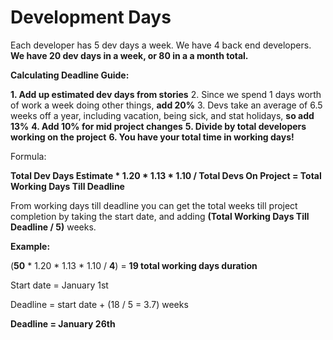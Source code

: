 # Development Days
Each developer has 5 dev days a week. We have 4 back end developers. **We have 20 dev days in a week, or 80 in a a month total.**

**Calculating Deadline Guide:**

**1. Add up estimated dev days from stories**
2. Since we spend 1 days worth of work a week doing other things, **add 20%**
3. Devs take an average of 6.5 weeks off a year, including vacation, being sick, and stat holidays, **so add 13%**
**4. Add 10% for mid project changes**
**5. Divide by total developers working on the project**
**6. You have your total time in working days!**


Formula:

**Total Dev Days Estimate * 1.20 * 1.13 * 1.10 / Total Devs On Project = Total Working Days Till Deadline**

From working days till deadline you can get the total weeks till project completion by taking the start date, and adding 
**(Total Working Days Till Deadline / 5)** weeks.



**Example:**

(**50** * 1.20 * 1.13 * 1.10 / **4**) = **19 total working days duration**

Start date = January 1st

Deadline = start date + (18 / 5 = 3.7) weeks

**Deadline = January 26th**
